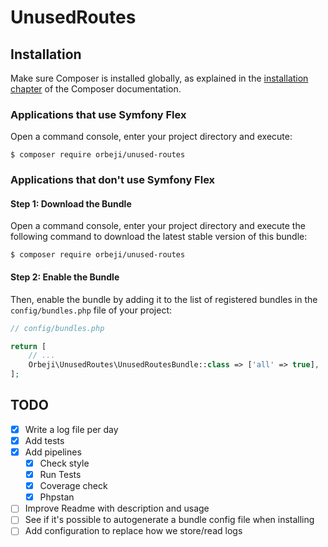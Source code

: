 # UnusedRoutes

## Installation

Make sure Composer is installed globally, as explained in the
[installation chapter](https://getcomposer.org/doc/00-intro.md)
of the Composer documentation.

### Applications that use Symfony Flex

Open a command console, enter your project directory and execute:

```console
$ composer require orbeji/unused-routes
```

### Applications that don't use Symfony Flex

#### Step 1: Download the Bundle

Open a command console, enter your project directory and execute the
following command to download the latest stable version of this bundle:

```console
$ composer require orbeji/unused-routes
```

#### Step 2: Enable the Bundle

Then, enable the bundle by adding it to the list of registered bundles
in the `config/bundles.php` file of your project:

```php
// config/bundles.php

return [
    // ...
    Orbeji\UnusedRoutes\UnusedRoutesBundle::class => ['all' => true],
];
```

## TODO 
- [x] Write a log file per day
- [x] Add tests
- [x] Add pipelines
  - [x] Check style
  - [x] Run Tests
  - [x] Coverage check
  - [x] Phpstan
- [ ] Improve Readme with description and usage
- [ ] See if it's possible to autogenerate a bundle config file when installing
- [ ] Add configuration to replace how we store/read logs